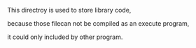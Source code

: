 This directroy is used to store library code,

because those filecan not be compiled as an execute program,

it could only included by other program.
